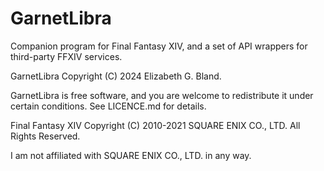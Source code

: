 # GarnetLibra

Companion program for Final Fantasy XIV, and a set of API wrappers for third-party FFXIV services.

GarnetLibra Copyright (C) 2024 Elizabeth G. Bland.

GarnetLibra is free software, and you are welcome to redistribute it under certain conditions. See LICENCE.md for details.

Final Fantasy XIV Copyright (C) 2010-2021 SQUARE ENIX CO., LTD. All Rights Reserved.

I am not affiliated with SQUARE ENIX CO., LTD. in any way.